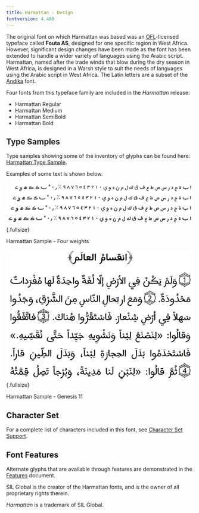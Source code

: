 ```yaml
---
title: Harmattan - Design
fontversion: 4.400
---
```


The original font on which Harmattan was based was an [OFL](https://openfontlicense.org/)-licensed typeface called **Fouta AS**, designed for one specific region in West Africa. However, significant design changes have been made as the font has been extended to handle a wider variety of languages using the Arabic script. Harmattan, named after the trade winds that blow during the dry season in West Africa, is designed in a Warsh style to suit the needs of languages using the Arabic script in West Africa. The Latin letters are a subset of the [Andika](https://software.sil.org/andika) font. 

Four fonts from this typeface family are included in the *Harmattan* release:

- Harmattan Regular
- Harmattan Medium
- Harmattan SemiBold
- Harmattan Bold

## Type Samples

Type samples showing some of the inventory of glyphs can be found here: 
[Harmattan Type Sample](sample.md).

Examples of some text is shown below. 

![Harmattan Sample - Four weights](../assets/images/weights.png){.fullsize}
<!-- PRODUCT SITE IMAGE SRC https://software.sil.org/harmattan/wp-content/uploads/sites/31/2023/04/weights.png -->
<figcaption>Harmattan Sample - Four weights</figcaption>

![Harmattan Sample - Genesis 11](../assets/images/HarmattanArabicGen11.png){.fullsize}
<!-- PRODUCT SITE IMAGE SRC https://software.sil.org/harmattan/wp-content/uploads/sites/31/2020/06/HarmattanArabicGen11.png -->
<figcaption>Harmattan Sample - Genesis 11</figcaption>

## Character Set

For a complete list of characters included in this font, see [Character Set Support](charset.md).

## Font Features

Alternate glyphs that are available through features are demonstrated in the [Features](features.md) document. 

SIL Global is the creator of the Harmattan fonts, and is the owner of all proprietary rights therein.

*Harmattan* is a trademark of SIL Global.